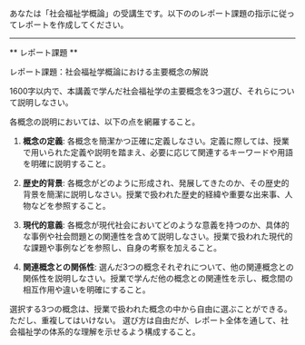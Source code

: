 あなたは「社会福祉学概論」の受講生です。以下ののレポート課題の指示に従ってレポートを作成してください。

---------------------------------------
** レポート課題 **

レポート課題：社会福祉学概論における主要概念の解説

1600字以内で、本講義で学んだ社会福祉学の主要概念を3つ選び、それらについて説明しなさい。

各概念の説明においては、以下の点を網羅すること。

1. **概念の定義**: 各概念を簡潔かつ正確に定義しなさい。定義に際しては、授業で用いられた定義や説明を踏まえ、必要に応じて関連するキーワードや用語を明確に説明すること。

2. **歴史的背景**: 各概念がどのように形成され、発展してきたのか、その歴史的背景を簡潔に説明しなさい。授業で扱われた歴史的経緯や重要な出来事、人物などを参照すること。

3. **現代的意義**: 各概念が現代社会においてどのような意義を持つのか、具体的な事例や社会問題との関連性を含めて説明しなさい。授業で扱われた現代的な課題や事例などを参照し、自身の考察を加えること。

4. **関連概念との関係性**: 選んだ3つの概念それぞれについて、他の関連概念との関係性を説明しなさい。授業で学んだ他の概念との関連性を示し、概念間の相互作用や違いを明確にすること。


選択する3つの概念は、授業で扱われた概念の中から自由に選ぶことができる。ただし、重複してはいけない。  選び方は自由だが、レポート全体を通して、社会福祉学の体系的な理解を示せるよう構成すること。
